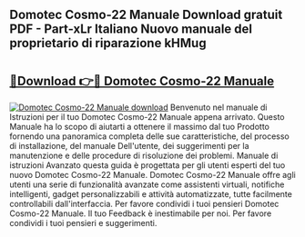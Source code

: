 ## Domotec Cosmo-22 Manuale Download gratuit PDF - Part-xLr Italiano Nuovo manuale del proprietario di riparazione kHMug

# <h2><a href="http://dfggauo.blite.top/?on=Domotec+Cosmo-22+Manuale">🔗Download 👉🔴 Domotec Cosmo-22 Manuale</a></h2>

[![Domotec Cosmo-22 Manuale download](https://i.imgur.com/lujVjoI.png)](http://dfggauo.blite.top/?on=Domotec+Cosmo-22+Manuale)
Benvenuto nel manuale di Istruzioni per il tuo Domotec Cosmo-22 Manuale appena arrivato. Questo Manuale ha lo scopo di aiutarti a ottenere il massimo dal tuo Prodotto fornendo una panoramica completa delle sue caratteristiche, del processo di installazione, del manuale Dell'utente, dei suggerimenti per la manutenzione e delle procedure di risoluzione dei problemi. Manuale di istruzioni Avanzato questa guida è progettata per gli utenti esperti del tuo nuovo Domotec Cosmo-22 Manuale. Domotec Cosmo-22 Manuale offre agli utenti una serie di funzionalità avanzate come assistenti virtuali, notifiche intelligenti, gadget personalizzabili e attività automatizzate, tutte facilmente controllabili dall'interfaccia. Per favore condividi i tuoi pensieri Domotec Cosmo-22 Manuale. Il tuo Feedback è inestimabile per noi. Per favore condividi i tuoi pensieri e suggerimenti.
